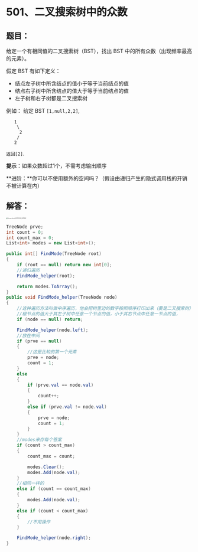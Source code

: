 # 501、二叉搜索树中的众数

## 题目：

给定一个有相同值的二叉搜索树（BST），找出 BST 中的所有众数（出现频率最高的元素）。

假定 BST 有如下定义：

- 结点左子树中所含结点的值小于等于当前结点的值
- 结点右子树中所含结点的值大于等于当前结点的值
- 左子树和右子树都是二叉搜索树

例如：
给定 BST `[1,null,2,2]`,

```
   1
    \
     2
    /
   2
```

`返回[2]`.

**提示**：如果众数超过1个，不需考虑输出顺序

**进阶：**你可以不使用额外的空间吗？（假设由递归产生的隐式调用栈的开销不被计算在内）

## 解答：

<img src="E:/图片/Screenshot_20210204_141842.jpg" alt="Screenshot_20210204_141842" style="zoom: 25%;" />

```csharp
TreeNode prve;
int count = 0;
int count_max = 0;
List<int> modes = new List<int>();

public int[] FindMode(TreeNode root)
{
    if (root == null) return new int[0];
    //递归遍历
    FindMode_helper(root);

    return modes.ToArray();
}
public void FindMode_helper(TreeNode node)
{
    //这种遍历方法叫做中序遍历，他会把树里边的数字按照顺序打印出来（要是二叉搜索树）
    //根节点的值大于其左子树中任意一个节点的值，小于其右节点中任意一节点的值，
    if (node == null) return;

    FindMode_helper(node.left);
    //放在中间
    if (prve == null)
    {
        //这是比较的第一个元素
        prve = node;
        count = 1;
    }
    else
    {
        if (prve.val == node.val)
        {
            count++;
        }
        else if (prve.val != node.val)
        {
            prve = node;
            count = 1;
        }
    }
    //modes来存每个答案
    if (count > count_max)
    {
        count_max = count;

        modes.Clear();
        modes.Add(node.val);
    }
    //相同一样的
    else if (count == count_max)
    {
        modes.Add(node.val);
    }
    else if (count < count_max)
    {
        //不用操作
    }

    FindMode_helper(node.right);
}
```

